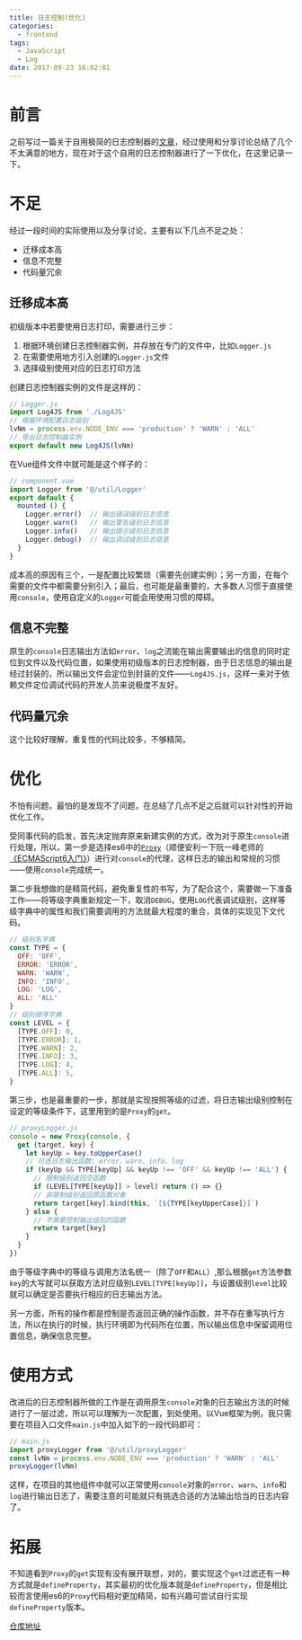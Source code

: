 ```yaml
---
title: 日志控制(优化)
categories:
  - frontend
tags:
  - JavaScript
  - Log
date: 2017-09-23 16:02:01
---
```


# 前言
之前写过一篇关于自用极简的日志控制器的[文章](https://seanwangx.github.io/2017/09/15/JavaScript%E6%97%A5%E5%BF%97%E6%8E%A7%E5%88%B6/)，经过使用和分享讨论总结了几个不太满意的地方，现在对于这个自用的日志控制器进行了一下优化，在这里记录一下。

<!-- more -->

# 不足
经过一段时间的实际使用以及分享讨论，主要有以下几点不足之处：

+ 迁移成本高
+ 信息不完整
+ 代码量冗余

## 迁移成本高
初级版本中若要使用日志打印，需要进行三步：

1. 根据环境创建日志控制器实例，并存放在专门的文件中，比如`Logger.js`
2. 在需要使用地方引入创建的`Logger.js`文件
3. 选择级别使用对应的日志打印方法

创建日志控制器实例的文件是这样的：

```javascript
// Logger.js
import Log4JS from './Log4JS'
// 根据环境配置日志级别
lvNm = process.env.NODE_ENV === 'production' ? 'WARN' : 'ALL'
// 导出日志控制器实例
export default new Log4JS(lvNm)
```

在Vue组件文件中就可能是这个样子的：

```javascript
// component.vue
import Logger from '@/util/Logger'
export default {
  mounted () {
    Logger.error()  // 输出错误级别日志信息
    Logger.warn()   // 输出警告级别日志信息
    Logger.info()   // 输出提示级别日志信息
    Logger.debug()  // 输出调试级别日志信息
  }
}
```

成本高的原因有三个，一是配置比较繁琐（需要先创建实例）；另一方面，在每个需要的文件中都需要分别引入；最后，也可能是最重要的，大多数人习惯于直接使用`console`，使用自定义的`Logger`可能会用使用习惯的障碍。

## 信息不完整
原生的`console`日志输出方法如`error`、`log`之流能在输出需要输出的信息的同时定位到文件以及代码位置，如果使用初级版本的日志控制器，由于日志信息的输出是经过封装的，所以输出文件会定位到封装的文件——`Log4JS.js`，这样一来对于依赖文件定位调试代码的开发人员来说极度不友好。

## 代码量冗余
这个比较好理解，重复性的代码比较多，不够精简。

# 优化
不怕有问题，最怕的是发现不了问题，在总结了几点不足之后就可以针对性的开始优化工作。

受同事代码的启发，首先决定抛弃原来新建实例的方式，改为对于原生`console`进行处理，所以，第一步是选择es6中的[`Proxy`](http://es6.ruanyifeng.com/#docs/proxy)（顺便安利一下阮一峰老师的[《ECMAScript6入门》](http://es6.ruanyifeng.com/)）进行对`console`的代理，这样日志的输出和常规的习惯——使用`console`完成统一。

第二步我想做的是精简代码，避免重复性的书写，为了配合这个，需要做一下准备工作——将等级字典重新规定一下，取消`DEBUG`，使用`LOG`代表调试级别，这样等级字典中的属性和我们需要调用的方法就最大程度的重合，具体的实现见下文代码。

```javascript
// 级别名字典
const TYPE = {
  OFF: 'OFF',
  ERROR: 'ERROR',
  WARN: 'WARN',
  INFO: 'INFO',
  LOG: 'LOG',
  ALL: 'ALL'
}
// 级别顺序字典
const LEVEL = {
  [TYPE.OFF]: 0,
  [TYPE.ERROR]: 1,
  [TYPE.WARN]: 2,
  [TYPE.INFO]: 3,
  [TYPE.LOG]: 4,
  [TYPE.ALL]: 5,
}
```

第三步，也是最重要的一步，那就是实现按照等级的过滤，将日志输出级别控制在设定的等级条件下，这里用到的是`Proxy`的`get`。

```javascript
// proxyLogger.js
console = new Proxy(console, {
  get (target, key) {
    let keyUp = key.toUpperCase()
    // 可选日志输出函数: error、warn、info、log
    if (keyUp && TYPE[keyUp] && keyUp !== 'OFF' && keyUp !== 'ALL') {
      // 限制级别返回空函数
      if (LEVEL[TYPE[keyUp]] > level) return () => {}
      // 非限制级别返回原函数对象
      return target[key].bind(this, `[${TYPE[keyUpperCase]}]`)
    } else {
      // 不需要控制输出级别的函数
      return target[key]
    }
  }
})
```

由于等级字典中的等级与调用方法名统一（除了`OFF`和`ALL`）,那么根据`get`方法参数`key`的大写就可以获取方法对应级别`LEVEL[TYPE[keyUp]]`，与设置级别`level`比较就可以确定是否要执行相应的日志输出方法。

另一方面，所有的操作都是控制是否返回正确的操作函数，并不存在重写执行方法，所以在执行的时候，执行环境即为代码所在位置，所以输出信息中保留调用位置信息，确保信息完整。

# 使用方式
改进后的日志控制器所做的工作是在调用原生`console`对象的日志输出方法的时候进行了一层过滤，所以可以理解为一次配置，到处使用。以Vue框架为例，我只需要在项目入口文件`main.js`中加入如下的一段代码即可：

```javascript
// main.js
import proxyLogger from '@/util/proxyLogger'
const lvNm = process.env.NODE_ENV === 'production' ? 'WARN' : 'ALL'
proxyLogger(lvNm)
```

这样，在项目的其他组件中就可以正常使用`console`对象的`error`、`warn`、`info`和`log`进行输出日志了，需要注意的可能就只有挑选合适的方法输出恰当的日志内容了。

# 拓展
不知道看到`Proxy`的`get`实现有没有展开联想，对的，要实现这个`get`过滤还有一种方式就是`defineProperty`，其实最初的优化版本就是`defineProperty`，但是相比较而言使用es6的`Proxy`代码相对更加精简，如有兴趣可尝试自行实现`defineProperty`版本。

[仓库地址](https://github.com/SeanWangx/Log4JS)
